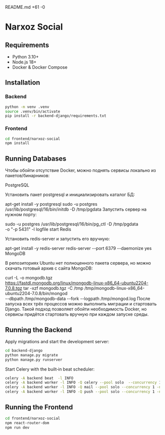 README.md
+61
-0

# Narxoz Social

## Requirements

- Python 3.10+
- Node.js 18+
- Docker & Docker Compose

## Installation

### Backend

```bash
python -m venv .venv
source .venv/bin/activate
pip install -r backend-django/requirements.txt
```

### Frontend

```bash
cd frontend/narxoz-social
npm install
```

## Running Databases
Чтобы обойти отсутствие Docker, можно поднять сервисы локально из пакетов/бинарников:

PostgreSQL

Установить пакет postgresql и инициализировать каталог БД:

apt-get install -y postgresql
sudo -u postgres /usr/lib/postgresql/16/bin/initdb -D /tmp/pgdata
Запустить сервер на нужном порту:

sudo -u postgres /usr/lib/postgresql/16/bin/pg_ctl -D /tmp/pgdata \
    -o "-p 5431" -l logfile start
Redis

Установить redis-server и запустить его вручную:

apt-get install -y redis-server
redis-server --port 6379 --daemonize yes
MongoDB

В репозиториях Ubuntu нет полноценного пакета сервера, но можно скачать готовый архив с сайта MongoDB:

curl -L -o mongodb.tgz \
    https://fastdl.mongodb.org/linux/mongodb-linux-x86_64-ubuntu2204-7.0.8.tgz
tar -xzf mongodb.tgz -C /tmp
/tmp/mongodb-linux-x86_64-ubuntu2204-7.0.8/bin/mongod \
    --dbpath /tmp/mongodb-data --fork --logpath /tmp/mongod.log
После запуска всех трёх процессов можно выполнить миграции и стартовать Django. Такой подход позволяет обойти необходимость Docker, но сервисы придётся стартовать вручную при каждом запуске среды.

## Running the Backend

Apply migrations and start the development server:

```bash
cd backend-django
python manage.py migrate
python manage.py runserver
```

Start Celery with the built‑in beat scheduler:

```bash
celery -A backend beat  -l INFO
celery -A backend worker -l INFO -Q celery --pool solo  --concurrency 1 -n sched@%h
celery -A backend worker -l INFO -Q mail --pool solo --concurrency 1 -n mailer@%h
celery -A backend worker -l INFO -Q push --pool solo --concurrency 1 -n pusher@%h
```

## Running the Frontend

```bash
cd frontend/narxoz-social
npm react-router-dom
npm run dev
```
